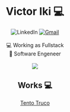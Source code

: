 <h1 align="center"> Victor Iki 💻</h1>
<div id="header" align="center">
  <div id="badges">
    <a id="emailBadge">
      <img src="https://img.shields.io/badge/LinkedIn-blue?style=for-the-badge&logo=linkedin&logoColor=white" alt="LinkedIn"/>
    </a>
    <a href="victoor" target="_blank"> 
      <img src="https://img.shields.io/badge/Gmail-D14836?style=for-the-badge&logo=gmail&logoColor=white" alt="Gmail"/>
    </a>
  </div>
</div>
<br>
<div align="center">
  💻 Working as Fullstack <br>
  🏫 Software Engeneer <br>
</div>
<br>
<div align="center">
    <img src="https://github-readme-stats.vercel.app/api/top-langs/?username=victooriki&theme=tokyonight&show_icons=true&hide_border=false&layout=compact"/>
</div>
<h2 align="center"> Works 💻</h2>
<div align="center">
    <a href="https://truco-tento.vercel.app/" target="_blank"> 
      Tento Truco
    </a>
</div>
<script>
document.addEventListener('DOMContentLoaded', function() {
  const emailBadge = document.getElementById('emailBadge');
  emailBadge.addEventListener('click', function() {
    window.location.href = 'mailto:victooriki@gmail.com';
  });
});
</script>

